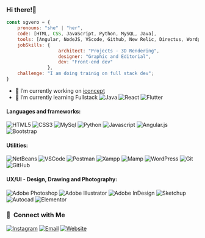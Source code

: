 ### Hi there!👋


```javascript
const sgvero = {
    pronouns: "she" | "her",
    code: [HTML, CSS, JavaScript, Python, MySQL, Java],
    tools: [Angular, NodeJS, VScode, Github, New Relic, Directus, Wordpress],
    jobSkills: {
                   architect: "Projects - 3D Rendering",
                   designer: "Graphic and Editorial",
                   dev: "Front-end dev"
               },
    challenge: "I am doing trainig on full stack dev";
}
```
- 🔭 I’m currently working on [iconcept](https://iconcept.com.ar)
- 🌱 I’m currently learning Fullstack ![Java](https://img.shields.io/badge/-Java-6EBF20?style=flat&logo=java&logoColor=white) ![React](https://img.shields.io/badge/-React-E34F26?style=flat&logo=react&logoColor=white) ![Flutter](https://img.shields.io/badge/-Flutter-833EF2?style=flat&logo=flutter&logoColor=white)

#### Languages and frameworks:
![HTML5](https://img.shields.io/badge/-HTML5-E34F26?style=flat&logo=html5&logoColor=white)
![CSS3](https://img.shields.io/badge/-CSS3-1572B6?style=flat&logo=css3)
![MySql](http://img.shields.io/badge/-MySql-51CBF2?style=flat&logo=mysql&logoColor=white)
![Python](https://img.shields.io/badge/-Python-6EBF20?style=flat&logo=python&logoColor=white)
![Javascript](https://img.shields.io/badge/-JavaScript-EDD222?style=flat&logo=javascript&logoColor=white)
![Angular.js](https://img.shields.io/badge/Angular-F05032?style=flat&logo=angular&logoColor=white)
![Bootstrap](https://img.shields.io/badge/bootstrap-%23563D7C.svg?style=flat&logo=bootstrap&logoColor=white)

#### Utilities:
![NetBeans](https://img.shields.io/badge/NetBeansIDE-1B6AC6.svg?style=flat&logo=apache-netbeans-ide&logoColor=white")
![VSCode](https://img.shields.io/badge/-VSCode-007ACC?style=flat&logo=visual-studio-code&logoColor=white)
![Postman](https://img.shields.io/badge/Postman-FF6C37?style=flat&logo=Postman&logoColor=white)
![Xampp](http://img.shields.io/badge/-Xampp-FF9A00?style=flat&logo=xampp&logoColor=white)
![Mamp](http://img.shields.io/badge/-Mamp-FF9A00?style=flat&logo=mamp&logoColor=white)
![WordPress](https://img.shields.io/badge/-WordPress-21759B?style=flat?style=flat&logo=WordPress&logoColor=FFFFFF&label=)
![Git](https://img.shields.io/badge/-Git-F05032?style=flat&logo=git&logoColor=white)
![GitHub](https://img.shields.io/badge/-Github-181717?style=flat&logo=github&logoColor=white)

#### UX/UI - Design, Drawing and Photography:
![Adobe Photoshop](https://img.shields.io/badge/-Photoshop-31A8FF?style=flat&logo=adobe-photoshop&logoColor=white)
![Adobe Illustrator](https://img.shields.io/badge/-Illustrator-FF9A00?style=flat&logo=adobe-illustrator&logoColor=white)
![Adobe InDesign](https://img.shields.io/badge/-InDesign-FF4097?style=flat&logo=adobe-indesignr&logoColor=white)
![Sketchup](https://img.shields.io/badge/-Sketchup-F05032?style=flat&logo=sketchup&logoColor=white)
![Autocad](https://img.shields.io/badge/-Autocad-005F9E?style=flat&logo=Autodesk&logoColor=FFFFFF&label=)
![Elementor](https://img.shields.io/badge/-Elementor-92003B?style=flat&logo=Elementor&logoColor=FFFFFF&label=)

<!--
- 💻 &nbsp;
  ![HTML5](https://img.shields.io/badge/-HTML5-333333?style=flat&logo=HTML5)
  ![CSS](https://img.shields.io/badge/-CSS-333333?style=flat&logo=CSS3&logoColor=1572B6)
  ![JavaScript](https://img.shields.io/badge/-JavaScript-333333?style=flat&logo=javascript)
  ![Bootstrap](https://img.shields.io/badge/-Bootstrap-333333?style=flat&logo=bootstrap&logoColor=563D7C)
  ![MySQL](https://img.shields.io/badge/-MySQL-333333?style=flat&logo=mysql)
  ![Python](https://img.shields.io/badge/-Python-333333?style=flat&logo=python)
- 🔧 &nbsp;
  ![Visual Studio Code](https://img.shields.io/badge/-Visual%20Studio%20Code-333333?style=flat&logo=visual-studio-code&logoColor=007ACC)
  ![Netbeans](https://img.shields.io/badge/-Netbeans-333333?style=flat&logo=netbeans-ide&logoColor=4CC85A)
  ![Eclipse](https://img.shields.io/badge/-Eclipse-333333?style=flat&logo=eclipse-ide&logoColor=2C2255)
- 🎨 &nbsp;
  ![Illustrator](https://img.shields.io/badge/-Illustrator-333333?style=flat&logo=adobe-illustrator)
  ![Photoshop](https://img.shields.io/badge/-Photoshop-333333?style=flat&logo=adobe-photoshop)
  ![InDesign](https://img.shields.io/badge/-InDesign-333333?style=flat&logo=adobe-indesign)
  ![Autocad](https://img.shields.io/badge/-Autocad-333333?style=flat&logo=autodesk-autocad)
  ![Sketchup](https://img.shields.io/badge/-Sketchup-333333?style=flat&logo=tribble-sketchup)
  ![V-Ray](https://img.shields.io/badge/-VRay-333333?style=flat&logo=chaos-vray)
-->  
<h3>📱 &nbsp;Connect with Me </h3>
<a href="https://www.instagram.com/sgvero.ic/"><img alt="Instagram" src="https://img.shields.io/badge/Instagram-@sgvero.ic__-maroon?style=flat&logo=instagram"></a>
<a href="mailto:sgvero.box@gmail.com"><img alt="Email" src="https://img.shields.io/badge/Email-sgvero.box@gmail.com-1190C2?style=flat&logo=gmail"></a>
<a href="https://sgvero.mscode.net.ar/"><img alt="Website" src="https://img.shields.io/badge/Website-sgvero.mscode.net.ar-6B28C6?style=flat&logo=google-chrome"></a>

<!--
**sgvcode/sgvcode** is a ✨ _special_ ✨ repository because its `README.md` (this file) appears on your GitHub profile.

![sgvcode's GitHub stats](https://github-readme-stats.vercel.app/api?username=sgvcode&show_icons=true&theme=transparent)

Here are some ideas to get you started:

- 🔭 I’m currently working on ...
- 🌱 I’m currently learning ...
- 👯 I’m looking to collaborate on ...
- 🤔 I’m looking for help with ...
- 💬 Ask me about ...
- 📫 How to reach me: ...
- 😄 Pronouns: ...
- ⚡ Fun fact: ...
-->
